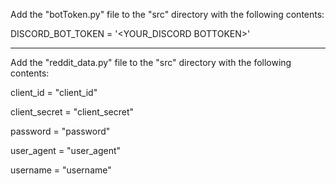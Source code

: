 Add the "botToken.py" file to the "src" directory with the following contents:

DISCORD_BOT_TOKEN = '<YOUR_DISCORD BOTTOKEN>'

___________________________________________________________________________________

Add the "reddit_data.py" file to the "src" directory with the following contents:

client_id = "client_id"

client_secret = "client_secret"

password = "password"

user_agent = "user_agent"

username = "username"


